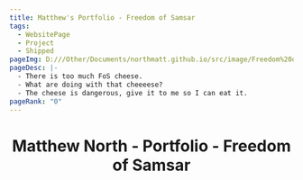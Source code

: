 ```yaml
---
title: Matthew's Portfolio - Freedom of Samsar
tags:
  - WebsitePage
  - Project
  - Shipped
pageImg: D:///Other/Documents/northmatt.github.io/src/image/Freedom%20of%20Samsar%20Title.png
pageDesc: |-
  - There is too much FoS cheese. 
  - What are doing with that cheeeese?
  - The cheese is dangerous, give it to me so I can eat it.
pageRank: "0"
---
```

# <center>Matthew North - Portfolio - Freedom of Samsar</center>
